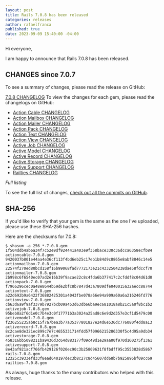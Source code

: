```yaml
---
layout: post
title: Rails 7.0.8 has been released
categories: releases
author: rafaelfranca
published: true
date: 2023-09-09 15:40:00 -04:00
---
```


Hi everyone,

I am happy to announce that Rails 7.0.8 has been released.


## CHANGES since 7.0.7

To see a summary of changes, please read the release on GitHub:

[7.0.8 CHANGELOG](https://github.com/rails/rails/releases/tag/v7.0.8)
To view the changes for each gem, please read the changelogs on GitHub:
* [Action Cable CHANGELOG](https://github.com/rails/rails/blob/v7.0.8/actioncable/CHANGELOG.md)
* [Action Mailbox CHANGELOG](https://github.com/rails/rails/blob/v7.0.8/actionmailbox/CHANGELOG.md)
* [Action Mailer CHANGELOG](https://github.com/rails/rails/blob/v7.0.8/actionmailer/CHANGELOG.md)
* [Action Pack CHANGELOG](https://github.com/rails/rails/blob/v7.0.8/actionpack/CHANGELOG.md)
* [Action Text CHANGELOG](https://github.com/rails/rails/blob/v7.0.8/actiontext/CHANGELOG.md)
* [Action View CHANGELOG](https://github.com/rails/rails/blob/v7.0.8/actionview/CHANGELOG.md)
* [Active Job CHANGELOG](https://github.com/rails/rails/blob/v7.0.8/activejob/CHANGELOG.md)
* [Active Model CHANGELOG](https://github.com/rails/rails/blob/v7.0.8/activemodel/CHANGELOG.md)
* [Active Record CHANGELOG](https://github.com/rails/rails/blob/v7.0.8/activerecord/CHANGELOG.md)
* [Active Storage CHANGELOG](https://github.com/rails/rails/blob/v7.0.8/activestorage/CHANGELOG.md)
* [Active Support CHANGELOG](https://github.com/rails/rails/blob/v7.0.8/activesupport/CHANGELOG.md)
* [Railties CHANGELOG](https://github.com/rails/rails/blob/v7.0.8/railties/CHANGELOG.md)


*Full listing*

To see the full list of changes, [check out all the commits on
GitHub](https://github.com/rails/rails/compare/v7.0.7...v7.0.8).

## SHA-256

If you'd like to verify that your gem is the same as the one I've uploaded,
please use these SHA-256 hashes.

Here are the checksums for 7.0.8:

```
$ shasum -a 256 *-7.0.8.gem
1f504ddb4ab6a34f7c52e9df924441a403e9f358bace330c36dcca6358ecfb84  actioncable-7.0.8.gem
9420037b801e44aa4e36cf113f4bd6eb25c17eb1b84d9c8865e8abf8846c14e5  actionmailbox-7.0.8.gem
22574f270ed80bcd158f16b99068fad7772173e21c4332504238dae58fdccf70  actionmailer-7.0.8.gem
2b998c6f6540ec07ad2e16b39f9acae22c8c4fda6b377417c2cfddf8c04d61d0  actionpack-7.0.8.gem
f7966296cec0a48e8644b59de2bfc8b7847d43a7809dfe040015a32aecc88744  actiontext-7.0.8.gem
a22d692b9a6422f36882425301a4043fbe078a66e94a909a60a6a216246fd776  actionview-7.0.8.gem
cb63d6a9f9af3379b7927bcb09a453d63db66ba9ec681018a8b21c5a0f8bc1b2  activejob-7.0.8.gem
95beb8a2f6d1e0c7b4e3c0f17771b3a3024a25ad8c6e9d2d357e3cf1d5479c00  activemodel-7.0.8.gem
f236255235ab8c15f7a7bea3b77a35377801827e24d6e536dc776080f4dd8a13  activerecord-7.0.8.gem
8c2cae8de321ec899c7e7c4655331714fdd57f0966215286330f5c4d95a9db34  activestorage-7.0.8.gem
458316bb5098211ba9436d3c64d883177f09c49d1e29aa00f970d160275f13a1  activesupport-7.0.8.gem
8e43af921acf766fb429126f020ec90c3b25809631f8fbdff95c3553828d5867  rails-7.0.8.gem
12325c3933efd33f8ead640197dec3b8c27c8d45607dd68b7b925896bf09cc69  railties-7.0.8.gem
```

As always, huge thanks to the many contributors who helped with this release.
